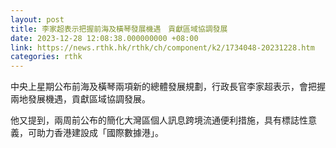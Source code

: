 ```yaml
---
layout: post
title: 李家超表示把握前海及橫琴發展機遇　貢獻區域協調發展
date: 2023-12-28 12:08:38.000000000 +08:00
link: https://news.rthk.hk/rthk/ch/component/k2/1734048-20231228.htm
categories: rthk
---
```


中央上星期公布前海及橫琴兩項新的總體發展規劃，行政長官李家超表示，會把握兩地發展機遇，貢獻區域協調發展。

他又提到，兩周前公布的簡化大灣區個人訊息跨境流通便利措施，具有標誌性意義，可助力香港建設成「國際數據港」。
